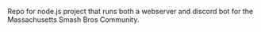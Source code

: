 Repo for node.js project that runs both a webserver and discord bot for the Massachusetts Smash Bros Community. 
